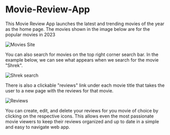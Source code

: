 # Movie-Review-App

This Movie Review App launches the latest and trending movies of the year as the home page. 
The movies shown in the image below are for the popular movies in 2023


![Movies Site](https://user-images.githubusercontent.com/69824145/233815103-61bc6d2e-9274-4c44-acc3-52a0bf82ae3e.png)

You can also search for movies on the top right corner search bar. In the example below, we can see what appears when we search for the movie "Shrek".

![Shrek search](https://user-images.githubusercontent.com/69824145/233815831-7a5e2271-e56a-4487-b0b3-7233663ab4fd.png)

There is also a clickable "reviews" link under each movie title that takes the user to a new page with the reviews for that movie. 

![Reviews](https://user-images.githubusercontent.com/69824145/233815892-16f34b44-68ef-4343-b246-9f708838e690.png)

You can create, edit, and delete your reviews for you movie of choice by clicking on the respective icons.
This allows even the most passionate movie viewers to keep their reviews organized and up to date in a simple and easy to navigate web app.  
